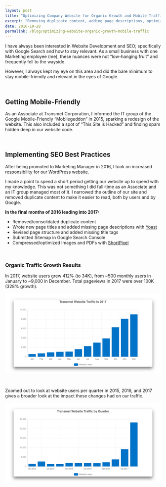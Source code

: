 ```yaml
---
layout: post
title: "Optimizing Company Website for Organic Growth and Mobile Traffic"
excerpt: "Removing duplicate content, adding page descriptions, optimizing images, submitting a sitemap, and more. Website users grew 412% in 2017 with over 100,000 pageviews."
date: 2016-10-28
permalink: /blog/optimizing-website-organic-growth-mobile-traffic
---
```



I have always been interested in Website Development and SEO; specifically with Google Search and how to stay relevant. As a small business with one Marketing employee (me), these nuances were not “low-hanging fruit” and frequently fell to the wayside.

However, I always kept my eye on this area and did the bare minimum to stay mobile-friendly and relevant in the eyes of Google.

&nbsp;

## Getting Mobile-Friendly

As an Associate at Transmet Corporation, I informed the IT group of the Google Mobile-Friendly “Mobilegeddon” in 2015, sparking a redesign of the website. This also included a spot of “This Site is Hacked” and finding spam hidden deep in our website code.

&nbsp;

## Implementing SEO Best Practices

After being promoted to Marketing Manager in 2016, I took on increased responsibility for our WordPress website.

I made a point to spend a short period getting our website up to speed with my knowledge. This was not something I did full-time as an Associate and an IT group managed most of it. I narrowed the outline of our site and removed duplicate content to make it easier to read, both by users and by Google.

**In the final months of 2016 leading into 2017:**

- Removed/consolidated duplicate content
- Wrote new page titles and added missing page descriptions with [Yoast](https://yoast.com/wordpress/plugins/seo/)
- Revised page structure and added missing title tags
- Submitted Sitemap in Google Search Console
- Compressed/optimized Images and PDFs with [ShortPixel](https://shortpixel.com/otp/af/VNJVO5I438769)

&nbsp;

### Organic Traffic Growth Results

In 2017, website users grew 412% (to 34K), from ~500 monthly users in January to ~9,000 in December. Total pageviews in 2017 were over 100K (328% growth).

![Transmet Monthly Website Users 2017](/img/transmet-monthly-website-users-2017.png)

&nbsp;

Zoomed out to look at website users per quarter in 2015, 2016, and 2017 gives a broader look at the impact these changes had on our traffic.

![Transmet Quarterly Website Users 2015 to 2017](/img/transmet-quarterly-website-users-2015-to-2017.png)

&nbsp;

